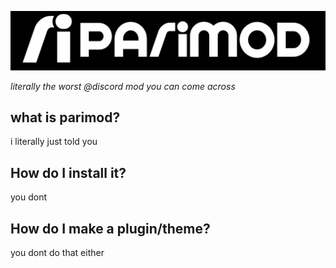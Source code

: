 ![pmlogo](https://github.com/parimod/.github/blob/main/profile/pm.png?raw=true)

_literally the worst @discord mod you can come across_

## what is parimod?

i literally just told you


## How do I install it?

you dont

## How do I make a plugin/theme?

you dont do that either 
